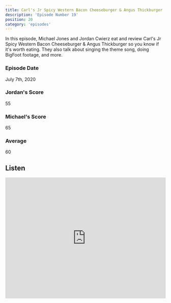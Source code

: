 ```yaml
---
title: Carl's Jr Spicy Western Bacon Cheeseburger & Angus Thickburger
description: 'Episode Number 19'
position: 20
category: 'episodes'
---
```


In this episode, Michael Jones and Jordan Cwierz eat and review Carl's Jr Spicy Western Bacon Cheeseburger & Angus Thickburger so you know if it's worth eating. They also talk about singing the theme song, doing BigFoot footage, and more.

### Episode Date

July 7th, 2020

### Jordan's Score

55

### Michael's Score

65

### Average

60

## Listen

<iframe src="https://open.spotify.com/embed-podcast/episode/7B658DOIRrA8zbxvJ1acXv" loading="lazy" style="border: 0; width: 100%; height: 380px;" allow="encrypted-media"></iframe>
